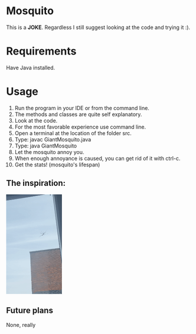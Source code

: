 # Mosquito
This is a **JOKE**. Regardless I still suggest looking at the code and trying it :).

# Requirements
Have Java installed.

# Usage
1. Run the program in your IDE or from the command line.
2. The methods and classes are quite self explanatory. 
3. Look at the code.
4. For the most favorable experience use command line.
5. Open a terminal at the location of the folder src.
6. Type: javac GiantMosquito.java
7. Type: java GiantMosquito
8. Let the mosquito annoy you.
9. When enough annoyance is caused, you can get rid of it with ctrl-c.
10. Get the stats! (mosquito's lifespan)

## The inspiration:
<img src="mosquito.gif" width="30%" alt="Real Big Mosquito">



## Future plans
None, really
